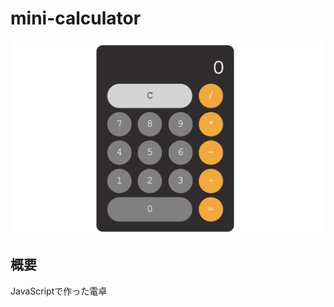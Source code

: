 # mini-calculator

![image](https://github.com/chen-196-hub/mini-calculator/blob/917027316f67ef3638932b81cb58a084b1c5f7c1/image.png)


## 概要

JavaScriptで作った電卓
